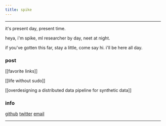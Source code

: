 ```yaml
---
title: spike
---
```


---

it's present day, present time.

heya, i'm spike, ml researcher by day, neet at night. 

if you've gotten this far, stay a little, come say hi. i'll be here all day.


### post ###

[[favorite links]]

[[life without sudo]]

[[overdesigning a distributed data pipeline for synthetic data]]

### info ###

[github](https://github.com/spikedoanz)
[twitter](https://twitter.com/spikedoanz)
[email](mailto:spikedoanz@gmail.com)

---
